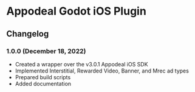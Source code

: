 # Appodeal Godot iOS Plugin

## Changelog

### 1.0.0 (December 18, 2022)

+ Created a wrapper over the v3.0.1 Appodeal iOS SDK
+ Implemented Interstitial, Rewarded Video, Banner, and Mrec ad types
+ Prepared build scripts
+ Added documentation
